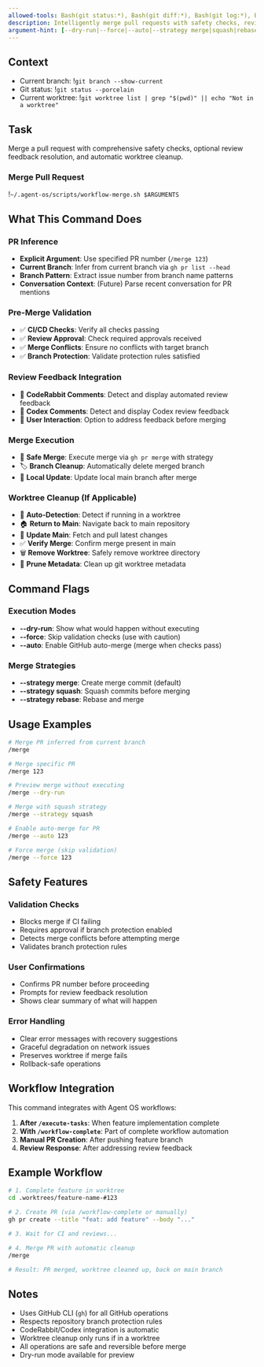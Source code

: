 ```yaml
---
allowed-tools: Bash(git status:*), Bash(git diff:*), Bash(git log:*), Bash(git branch:*), Bash(git worktree:*), Bash(git fetch:*), Bash(git pull:*), Bash(git checkout:*), Bash(gh pr:*), Bash(gh api:*), Bash(gh repo:*), Bash(~/.agent-os/scripts/workflow-merge.sh:*)
description: Intelligently merge pull requests with safety checks, review feedback integration, and worktree cleanup
argument-hint: [--dry-run|--force|--auto|--strategy merge|squash|rebase] [pr_number]
---
```


## Context

- Current branch: !`git branch --show-current`
- Git status: !`git status --porcelain`
- Current worktree: !`git worktree list | grep "$(pwd)" || echo "Not in a worktree"`

## Task

Merge a pull request with comprehensive safety checks, optional review feedback resolution, and automatic worktree cleanup.

### Merge Pull Request

!`~/.agent-os/scripts/workflow-merge.sh $ARGUMENTS`

## What This Command Does

### PR Inference
- **Explicit Argument**: Use specified PR number (`/merge 123`)
- **Current Branch**: Infer from current branch via `gh pr list --head`
- **Branch Pattern**: Extract issue number from branch name patterns
- **Conversation Context**: (Future) Parse recent conversation for PR mentions

### Pre-Merge Validation
- ✅ **CI/CD Checks**: Verify all checks passing
- ✅ **Review Approval**: Check required approvals received
- ✅ **Merge Conflicts**: Ensure no conflicts with target branch
- ✅ **Branch Protection**: Validate protection rules satisfied

### Review Feedback Integration
- 🤖 **CodeRabbit Comments**: Detect and display automated review feedback
- 🤖 **Codex Comments**: Detect and display Codex review feedback
- 📝 **User Interaction**: Option to address feedback before merging

### Merge Execution
- 🔀 **Safe Merge**: Execute merge via `gh pr merge` with strategy
- 🏷️ **Branch Cleanup**: Automatically delete merged branch
- 🔄 **Local Update**: Update local main branch after merge

### Worktree Cleanup (If Applicable)
- 🧹 **Auto-Detection**: Detect if running in a worktree
- 🏠 **Return to Main**: Navigate back to main repository
- 🔄 **Update Main**: Fetch and pull latest changes
- ✅ **Verify Merge**: Confirm merge present in main
- 🗑️ **Remove Worktree**: Safely remove worktree directory
- 🔧 **Prune Metadata**: Clean up git worktree metadata

## Command Flags

### Execution Modes
- **--dry-run**: Show what would happen without executing
- **--force**: Skip validation checks (use with caution)
- **--auto**: Enable GitHub auto-merge (merge when checks pass)

### Merge Strategies
- **--strategy merge**: Create merge commit (default)
- **--strategy squash**: Squash commits before merging
- **--strategy rebase**: Rebase and merge

## Usage Examples

```bash
# Merge PR inferred from current branch
/merge

# Merge specific PR
/merge 123

# Preview merge without executing
/merge --dry-run

# Merge with squash strategy
/merge --strategy squash

# Enable auto-merge for PR
/merge --auto 123

# Force merge (skip validation)
/merge --force 123
```

## Safety Features

### Validation Checks
- Blocks merge if CI failing
- Requires approval if branch protection enabled
- Detects merge conflicts before attempting merge
- Validates branch protection rules

### User Confirmations
- Confirms PR number before proceeding
- Prompts for review feedback resolution
- Shows clear summary of what will happen

### Error Handling
- Clear error messages with recovery suggestions
- Graceful degradation on network issues
- Preserves worktree if merge fails
- Rollback-safe operations

## Workflow Integration

This command integrates with Agent OS workflows:

1. **After `/execute-tasks`**: When feature implementation complete
2. **With `/workflow-complete`**: Part of complete workflow automation
3. **Manual PR Creation**: After pushing feature branch
4. **Review Response**: After addressing review feedback

## Example Workflow

```bash
# 1. Complete feature in worktree
cd .worktrees/feature-name-#123

# 2. Create PR (via /workflow-complete or manually)
gh pr create --title "feat: add feature" --body "..."

# 3. Wait for CI and reviews...

# 4. Merge PR with automatic cleanup
/merge

# Result: PR merged, worktree cleaned up, back on main branch
```

## Notes

- Uses GitHub CLI (`gh`) for all GitHub operations
- Respects repository branch protection rules
- CodeRabbit/Codex integration is automatic
- Worktree cleanup only runs if in a worktree
- All operations are safe and reversible before merge
- Dry-run mode available for preview
